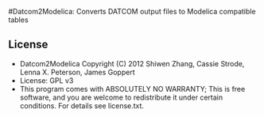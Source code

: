 #Datcom2Modelica: Converts DATCOM output files to Modelica compatible tables

## License

* Datcom2Modelica  Copyright (C) 2012 Shiwen Zhang, Cassie Strode, Lenna X. Peterson, James Goppert
* License: GPL v3
* This program comes with ABSOLUTELY NO WARRANTY; This is free software, and you are welcome to redistribute it under certain conditions. For details see license.txt.
